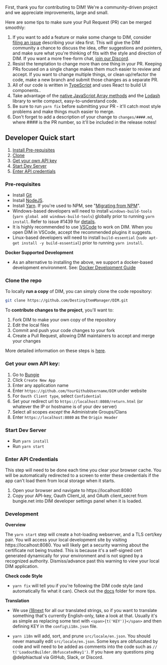 First, thank you for contributing to DIM! We're a community-driven project and we appreciate improvements, large and small.

Here are some tips to make sure your Pull Request (PR) can be merged smoothly:

1. If you want to add a feature or make some change to DIM, consider [filing an issue](https://github.com/DestinyItemManager/DIM/issues/new) describing your idea first. This will give the DIM community a chance to discuss the idea, offer suggestions and pointers, and make sure what you're thinking of fits with the style and direction of DIM. If you want a more free-form chat, [join our Discord](https://discordapp.com/invite/UK2GWC7).
1. Resist the temptation to change more than one thing in your PR. Keeping PRs focused on a single change makes them much easier to review and accept. If you want to change multiple things, or clean up/refactor the code, make a new branch and submit those changes as a separate PR.
1. All of our code is written in [TypeScript](https://typescriptlang.org) and uses React to build UI components..
1. Take advantage of the [native JavaScript Array methods](https://developer.mozilla.org/en-US/docs/Web/JavaScript/Reference/Global_Objects/Array) and the [Lodash](https://lodash.com/) library to write compact, easy-to-understand code.
1. Be sure to run `yarn fix` before submitting your PR - it'll catch most style problems and make things much easier to merge.
1. Don't forget to add a description of your change to `changes/####.md`, where #### is the PR number, so it'll be included in the release notes!

## Developer Quick start

1. [Install Pre-requisites](#pre-requisites)
1. [Clone](#clone-the-repo)
1. [Get your own API key](#get-your-own-api-key)
1. [Start Dev Server](#start-dev-server)
1. [Enter API credentials](#enter-api-credentials)

### Pre-requisites

* Install [Git](https://git-scm.com/downloads)
* Install [NodeJS](https://nodejs.org/).
* Install [Yarn](https://yarnpkg.com/en/docs/install). If you're used to NPM, see "[Migrating from NPM](https://yarnpkg.com/lang/en/docs/migrating-from-npm/)".
* Windows-based developers will need to install `windows-build-tools` (`yarn global add windows-build-tools`) globally prior to running `yarn install`. Refer to issue #1439 for [details](https://github.com/DestinyItemManager/DIM/issues/1439).
* It is highly recommended to use [VSCode](https://code.visualstudio.com/) to work on DIM. When you open DIM in VSCode, accept the recommended plugins it suggests.
* Linux-based developers will need to install `build-essential` (`sudo apt-get install -y build-essential`) prior to running `yarn install`.

**Docker Supported Development**
* As an alternative to installing the above, we support a docker-based development environment. See: [Docker Development Guide](Docker.md)


### Clone the repo

To locally **run a copy** of DIM, you can simply clone the code repository:
```sh
git clone https://github.com/DestinyItemManager/DIM.git
```

To **contribute changes to the project**, you'll want to:

1. Fork DIM to make your own copy of the repository
1. Edit the local files
1. Commit and push your code changes to your fork
1. Create a Pull Request, allowing DIM maintainers to accept and merge your changes

More detailed information on these steps is [here](https://docs.github.com/en/get-started/quickstart/contributing-to-projects).

### Get your own API key:

1. Go to [Bungie](https://www.bungie.net/en/Application)
1. Click `Create New App`
1. Enter any application name
1. Enter `https://github.com/YourGithubUsername/DIM` under website
1. For `Oauth Client type`, select `Confidential`
1. Set your redirect url to `https://localhost:8080/return.html` (or whatever the IP or hostname is of your dev server)
1. Select all scopes _except_ the Administrate Groups/Clans
1. Enter `https://localhost:8080` as the `Origin Header`

### Start Dev Server

* Run `yarn install`
* Run `yarn start`

### Enter API Credentials

This step will need to be done each time you clear your browser cache. You will be automatically redirected to a screen to enter these credentials
if the app can't load them from local storage when it starts.

1. Open your browser and navigate to https://localhost:8080
1. Copy your API-key, Oauth Client_id, and OAuth client_secret from bungie.net into DIM developer settings panel when it is loaded.

### Development

**Overview**

The `yarn start` step will create a hot-loading webserver, and a TLS cert/key pair. You will access your local development site by visiting https://localhost:8080.
You will likely get a security warning about the certificate not being trusted. This is because it's a self-signed cert generated dynamically for your environment
and is not signed by a recognized authority. Dismiss/advance past this warning to view your local DIM application.

**Check code Style**

* `yarn fix` will tell you if you're following the DIM code style (and automatically fix what it can).
Check out the [docs]() folder for more tips.

**Translation**

* We use [i18next](https://github.com/i18next/i18next) for all our translated strings, so if you want to translate something that's currently English-only, take a look at that. Usually it's as simple as replacing some text with `<span>{t('KEY')}</span>` and then defining KEY in the `config\i18n.json` file.

* `yarn i18n` will add, sort, and prune `src/locale/en.json`. You should never manually edit `src/locale/en.json`. Some keys are obfuscated by code and will need to be added as comments into the code such as `// t('LoadoutBuilder.ObfuscatedKey1')`. If you have any questions ping @delphiactual via GitHub, Slack, or Discord.

